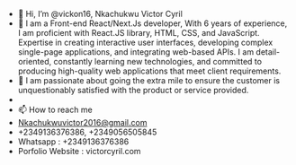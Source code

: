 - 👋 Hi, I’m @vickon16, Nkachukwu Victor Cyril
- 👀 I am a Front-end React/Next.Js developer, With 6 years of experience, I am proficient with React.JS library, HTML, CSS, and JavaScript. Expertise in creating interactive user interfaces, developing complex single-page applications, and integrating web-based APIs.  I am detail-oriented, constantly learning new technologies, and committed to producing high-quality web applications that meet client requirements.
- 💞️ I am passionate about going the extra mile to ensure the customer is unquestionably satisfied with the product or service provided.
- 
- 📫 How to reach me 
- Nkachukwuvictor2016@gmail.com
- +2349136376386, +2349056505845
- Whatsapp : +2349136376386
- Porfolio Website : victorcyril.com




<!---
vickon16/vickon16 is a ✨ special ✨ repository because its `README.md` (this file) appears on your GitHub profile.
You can click the Preview link to take a look at your changes.
--->
